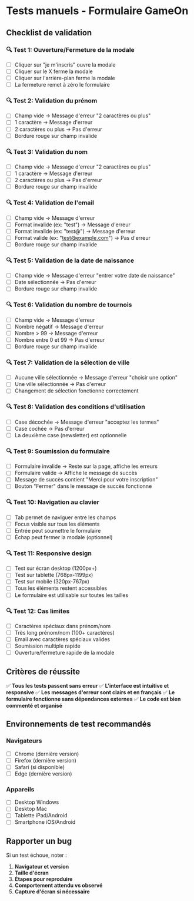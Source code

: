 # Tests manuels - Formulaire GameOn

## Checklist de validation

### 🔍 Test 1: Ouverture/Fermeture de la modale
- [ ] Cliquer sur "je m'inscris" ouvre la modale
- [ ] Cliquer sur le X ferme la modale
- [ ] Cliquer sur l'arrière-plan ferme la modale
- [ ] La fermeture remet à zéro le formulaire

### 🔍 Test 2: Validation du prénom
- [ ] Champ vide → Message d'erreur "2 caractères ou plus"
- [ ] 1 caractère → Message d'erreur
- [ ] 2 caractères ou plus → Pas d'erreur
- [ ] Bordure rouge sur champ invalide

### 🔍 Test 3: Validation du nom
- [ ] Champ vide → Message d'erreur "2 caractères ou plus"
- [ ] 1 caractère → Message d'erreur
- [ ] 2 caractères ou plus → Pas d'erreur
- [ ] Bordure rouge sur champ invalide

### 🔍 Test 4: Validation de l'email
- [ ] Champ vide → Message d'erreur
- [ ] Format invalide (ex: "test") → Message d'erreur
- [ ] Format invalide (ex: "test@") → Message d'erreur
- [ ] Format valide (ex: "test@example.com") → Pas d'erreur
- [ ] Bordure rouge sur champ invalide

### 🔍 Test 5: Validation de la date de naissance
- [ ] Champ vide → Message d'erreur "entrer votre date de naissance"
- [ ] Date sélectionnée → Pas d'erreur
- [ ] Bordure rouge sur champ invalide

### 🔍 Test 6: Validation du nombre de tournois
- [ ] Champ vide → Message d'erreur
- [ ] Nombre négatif → Message d'erreur
- [ ] Nombre > 99 → Message d'erreur
- [ ] Nombre entre 0 et 99 → Pas d'erreur
- [ ] Bordure rouge sur champ invalide

### 🔍 Test 7: Validation de la sélection de ville
- [ ] Aucune ville sélectionnée → Message d'erreur "choisir une option"
- [ ] Une ville sélectionnée → Pas d'erreur
- [ ] Changement de sélection fonctionne correctement

### 🔍 Test 8: Validation des conditions d'utilisation
- [ ] Case décochée → Message d'erreur "acceptez les termes"
- [ ] Case cochée → Pas d'erreur
- [ ] La deuxième case (newsletter) est optionnelle

### 🔍 Test 9: Soumission du formulaire
- [ ] Formulaire invalide → Reste sur la page, affiche les erreurs
- [ ] Formulaire valide → Affiche le message de succès
- [ ] Message de succès contient "Merci pour votre inscription"
- [ ] Bouton "Fermer" dans le message de succès fonctionne

### 🔍 Test 10: Navigation au clavier
- [ ] Tab permet de naviguer entre les champs
- [ ] Focus visible sur tous les éléments
- [ ] Entrée peut soumettre le formulaire
- [ ] Échap peut fermer la modale (optionnel)

### 🔍 Test 11: Responsive design
- [ ] Test sur écran desktop (1200px+)
- [ ] Test sur tablette (768px-1199px)
- [ ] Test sur mobile (320px-767px)
- [ ] Tous les éléments restent accessibles
- [ ] Le formulaire est utilisable sur toutes les tailles

### 🔍 Test 12: Cas limites
- [ ] Caractères spéciaux dans prénom/nom
- [ ] Très long prénom/nom (100+ caractères)
- [ ] Email avec caractères spéciaux valides
- [ ] Soumission multiple rapide
- [ ] Ouverture/fermeture rapide de la modale

## Critères de réussite

✅ **Tous les tests passent sans erreur**
✅ **L'interface est intuitive et responsive**
✅ **Les messages d'erreur sont clairs et en français**
✅ **Le formulaire fonctionne sans dépendances externes**
✅ **Le code est bien commenté et organisé**

## Environnements de test recommandés

### Navigateurs
- [ ] Chrome (dernière version)
- [ ] Firefox (dernière version)
- [ ] Safari (si disponible)
- [ ] Edge (dernière version)

### Appareils
- [ ] Desktop Windows
- [ ] Desktop Mac
- [ ] Tablette iPad/Android
- [ ] Smartphone iOS/Android

## Rapporter un bug

Si un test échoue, noter :
1. **Navigateur et version**
2. **Taille d'écran**
3. **Étapes pour reproduire**
4. **Comportement attendu vs observé**
5. **Capture d'écran si nécessaire**
